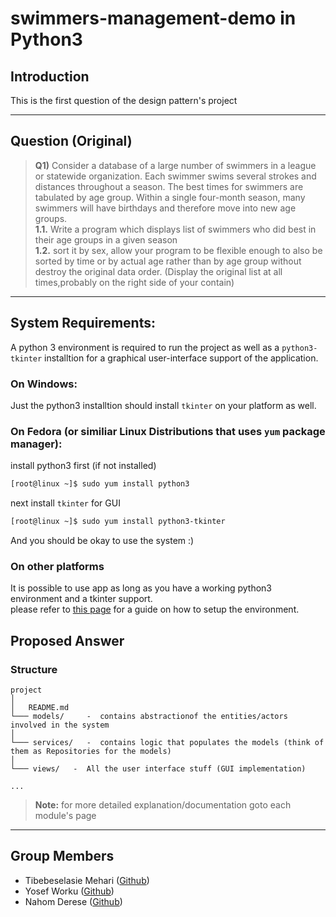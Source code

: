 # swimmers-management-demo in Python3

## Introduction
This is the first question of the design pattern's project

---
## Question (Original)
> **Q1)** Consider a database of a large number of swimmers in a league or statewide
organization. Each swimmer swims several strokes and distances throughout a season. The
best times for swimmers are tabulated by age group. Within a single four-month season,
many swimmers will have birthdays and therefore move into new age groups.<br/>
**1.1.** Write a program which displays list of swimmers who did best in their age groups
in a given season<br/>
**1.2.** sort it by sex, allow your program to be flexible enough to also be sorted by time
or by actual age rather than by age group without destroy the original data order.
(Display the original list at all times,probably on the right side of your contain)
---
## System Requirements:
A python 3 environment is required to run the project as well as a `python3-tkinter` installtion for a graphical user-interface support of the application.
### On Windows:
Just the python3 installtion should install `tkinter` on your platform as well. 
### On Fedora (or similiar Linux Distributions that uses `yum` package manager):
install python3 first (if not installed)
```bash
[root@linux ~]$ sudo yum install python3
```

next install `tkinter` for GUI
```bash
[root@linux ~]$ sudo yum install python3-tkinter
```
And you should be okay to use the system :)

### On other platforms
It is possible to use app as long as you have a working python3 environment and a tkinter support. <br/>
please refer to [this page](https://docs.python.org/3/using/unix.html#getting-and-installing-the-latest-version-of-python) for a guide on how to setup the environment.

## Proposed Answer
### Structure
```
project
│
│   README.md
└─── models/     -  contains abstractionof the entities/actors involved in the system
│
└─── services/   -  contains logic that populates the models (think of them as Repositories for the models)
│
└─── views/   -  All the user interface stuff (GUI implementation)
 
...
```

> **Note:** for more detailed explanation/documentation goto each module's page 

---
## Group Members
* Tibebeselasie Mehari ([Github](https://github.com/TibebeJS))
* Yosef Worku ([Github](https://github.com/mozartofmath))
* Nahom Derese ([Github](https://github.com/NahomD))
